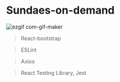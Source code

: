 # Sundaes-on-demand

![ezgif com-gif-maker](https://user-images.githubusercontent.com/74892817/143690905-076b23c2-13eb-4f52-83a9-8be657e1ddab.gif)

> React-bootstrap

> ESLint

> Axios

> React Testing Library, Jest
